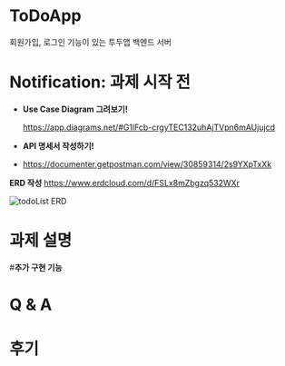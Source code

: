 # ToDoApp
회원가입, 로그인 기능이 있는 투두앱 백엔드 서버

# **Notification: 과제 시작 전**

- **Use Case Diagram 그려보기!**

    https://app.diagrams.net/#G1lFcb-crgyTEC132uhAjTVpn6mAUjujcd
    
- **API 명세서 작성하기!**
- 
    https://documenter.getpostman.com/view/30859314/2s9YXpTxXk
    
**ERD 작성**
  https://www.erdcloud.com/d/FSLx8mZbgzq532WXr
    
![todoList ERD](https://github.com/leeminju/ToDoApp/assets/19209147/c9ff681b-e6fe-4967-b849-8ea14a4944cd)


  
    

# 과제 설명

        

#**추가 구현 기능**

# Q & A

# 후기
